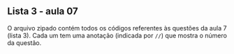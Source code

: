 ## Lista 3 - aula 07

O arquivo zipado contém todos os códigos referentes às questões da aula 7 (lista 3). Cada um tem uma anotação (indicada por ```//```) que mostra o número da questão. 